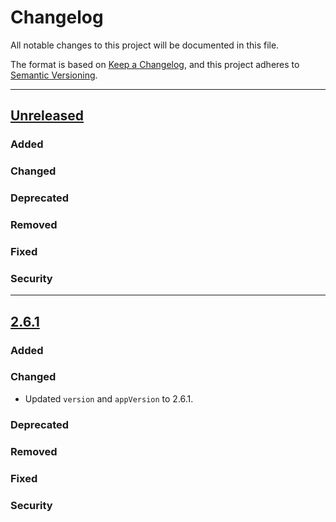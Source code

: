 # Changelog
All notable changes to this project will be documented in this file.

The format is based on [Keep a Changelog](https://keepachangelog.com/en/1.0.0/),
and this project adheres to [Semantic Versioning](https://semver.org/spec/v2.0.0.html).

---
## [Unreleased]
### Added
### Changed
### Deprecated
### Removed
### Fixed
### Security
---

## [2.6.1]
### Added
### Changed
- Updated `version` and `appVersion` to 2.6.1.
### Deprecated
### Removed
### Fixed
### Security

[Unreleased]: https://github.com/opensearch-project/opensearch-k8s-operator/compare/opensearch-operator-2.6.1...HEAD
[2.6.1]: https://github.com/opensearch-project/opensearch-k8s-operator/compare/opensearch-operator-2.6.1...opensearch-operator-2.6.0

